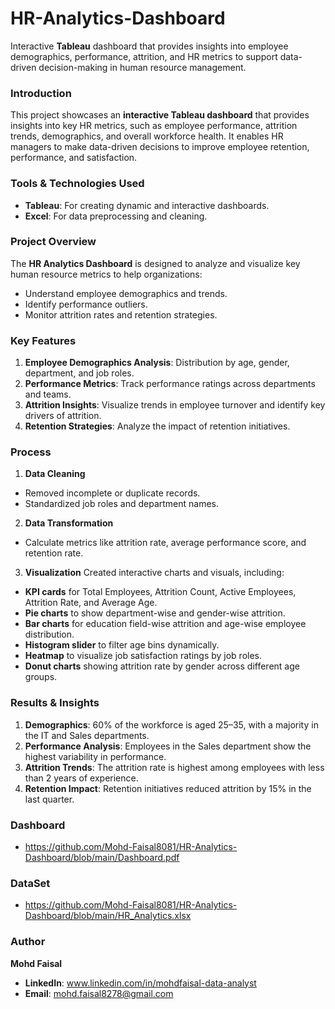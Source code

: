 # HR-Analytics-Dashboard
Interactive **Tableau** dashboard that provides insights into employee demographics, performance, attrition, and HR metrics to support data-driven decision-making in human resource management.

### **Introduction** 
This project showcases an **interactive Tableau dashboard** that provides insights into key HR metrics, such as employee performance, attrition trends, demographics, and overall workforce health. It enables HR managers to make data-driven decisions to improve employee retention, performance, and satisfaction. 

### **Tools & Technologies Used** 
- **Tableau**: For creating dynamic and interactive dashboards. 
- **Excel**: For data preprocessing and cleaning. 

### **Project Overview** 
The **HR Analytics Dashboard** is designed to analyze and visualize key human resource metrics to help organizations: 
- Understand employee demographics and trends. 
- Identify performance outliers. 
- Monitor attrition rates and retention strategies. 

### **Key Features** 
1. **Employee Demographics Analysis**: Distribution by age, gender, department, and job roles. 
2. **Performance Metrics**: Track performance ratings across departments and teams. 
3. **Attrition Insights**: Visualize trends in employee turnover and identify key drivers of attrition. 
4. **Retention Strategies**: Analyze the impact of retention initiatives. 

### **Process** 
1. **Data Cleaning** 
- Removed incomplete or duplicate records. 
- Standardized job roles and department names. 

2. **Data Transformation** 
- Calculate metrics like attrition rate, average performance score, and retention rate. 

3. **Visualization** 
Created interactive charts and visuals, including:  
- **KPI cards** for Total Employees, Attrition Count, Active Employees, Attrition Rate, and Average Age.
- **Pie charts** to show department-wise and gender-wise attrition.
- **Bar charts** for education field-wise attrition and age-wise employee distribution.
- **Histogram slider** to filter age bins dynamically.
- **Heatmap** to visualize job satisfaction ratings by job roles.
- **Donut charts** showing attrition rate by gender across different age groups.

### **Results & Insights** 
1. **Demographics**: 60% of the workforce is aged 25–35, with a majority in the IT and Sales departments. 
2. **Performance Analysis**: Employees in the Sales department show the highest variability in performance. 
3. **Attrition Trends**: The attrition rate is highest among employees with less than 2 years of experience. 
4. **Retention Impact**: Retention initiatives reduced attrition by 15% in the last quarter. 

### **Dashboard**
- https://github.com/Mohd-Faisal8081/HR-Analytics-Dashboard/blob/main/Dashboard.pdf

### **DataSet**
- https://github.com/Mohd-Faisal8081/HR-Analytics-Dashboard/blob/main/HR_Analytics.xlsx

### **Author** 
**Mohd Faisal**
- **LinkedIn**: www.linkedin.com/in/mohdfaisal-data-analyst
- **Email**: mohd.faisal8278@gmail.com
